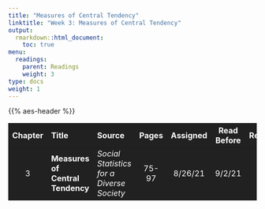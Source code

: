 ```yaml
---
title: "Measures of Central Tendency"
linktitle: "Week 3: Measures of Central Tendency"
output:
  rmarkdown::html_document:
    toc: true
menu:
  readings:
    parent: Readings
    weight: 3
type: docs
weight: 1
---
```


<script src="/rmarkdown-libs/kePrint/kePrint.js"></script>

<link href="/rmarkdown-libs/lightable/lightable.css" rel="stylesheet" />

{{% aes-header %}}

<table class="table table-striped table-hover" style="width: auto !important; margin-left: auto; margin-right: auto;">
<thead>
<tr>
<th style="text-align:center;color: #ffffff !important;background-color: #212121 !important;vertical-align: middle !important;">
Chapter
</th>
<th style="text-align:left;color: #ffffff !important;background-color: #212121 !important;vertical-align: middle !important;">
Title
</th>
<th style="text-align:left;color: #ffffff !important;background-color: #212121 !important;vertical-align: middle !important;">
Source
</th>
<th style="text-align:center;color: #ffffff !important;background-color: #212121 !important;vertical-align: middle !important;">
Pages
</th>
<th style="text-align:center;color: #ffffff !important;background-color: #212121 !important;vertical-align: middle !important;">
Assigned
</th>
<th style="text-align:center;color: #ffffff !important;background-color: #212121 !important;vertical-align: middle !important;">
Read Before
</th>
<th style="text-align:center;color: #ffffff !important;background-color: #212121 !important;vertical-align: middle !important;">
Required
</th>
</tr>
</thead>
<tbody>
<tr>
<td style="text-align:center;width: 5em; color: #ffffff !important;background-color: #212121 !important;vertical-align: middle !important;">
3
</td>
<td style="text-align:left;width: 20em; color: #ffffff !important;background-color: #212121 !important;vertical-align: middle !important;">
<b>Measures of Central Tendency</b>
</td>
<td style="text-align:left;width: 12em; color: #ffffff !important;background-color: #212121 !important;vertical-align: middle !important;">
<i>Social Statistics for a Diverse Society</i>
</td>
<td style="text-align:center;width: 5em; color: #ffffff !important;background-color: #212121 !important;vertical-align: middle !important;">
75-97
</td>
<td style="text-align:center;width: 10em; color: #ffffff !important;background-color: #212121 !important;vertical-align: middle !important;">
8/26/21
</td>
<td style="text-align:center;width: 10em; color: #ffffff !important;background-color: #212121 !important;vertical-align: middle !important;">
9/2/21
</td>
<td style="text-align:center;width: 10em; color: #ffffff !important;background-color: #212121 !important;vertical-align: middle !important;">
<svg aria-hidden="true" role="img" viewbox="0 0 512 512" style="height:15px;width:15px;vertical-align:-0.125em;margin-left:auto;margin-right:auto;font-size:inherit;fill:#428bca;overflow:visible;position:relative;">
<path d="M0 256C0 114.6 114.6 0 256 0C397.4 0 512 114.6 512 256C512 397.4 397.4 512 256 512C114.6 512 0 397.4 0 256zM371.8 211.8C382.7 200.9 382.7 183.1 371.8 172.2C360.9 161.3 343.1 161.3 332.2 172.2L224 280.4L179.8 236.2C168.9 225.3 151.1 225.3 140.2 236.2C129.3 247.1 129.3 264.9 140.2 275.8L204.2 339.8C215.1 350.7 232.9 350.7 243.8 339.8L371.8 211.8z"></path>
</svg>
</td>
</tr>
</tbody>
</table>
